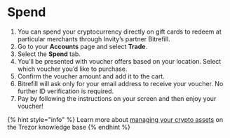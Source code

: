 # Spend

1. You can spend your cryptocurrency directly on gift cards to redeem at particular merchants through Invity’s partner Bitrefill.
2. Go to your **Accounts** page and select **Trade**.
3. Select the **Spend** tab.
4. You’ll be presented with voucher offers based on your location. Select which voucher you’d like to purchase.
5. Confirm the voucher amount and add it to the cart.
6. Bitrefill will ask only for your email address to receive your voucher. No further ID verification is required.
7. Pay by following the instructions on your screen and then enjoy your voucher!

{% hint style="info" %}
Learn more about [managing your crypto assets](https://trezor.io/learn/c/trezor-suite-app) on the Trezor knowledge base
{% endhint %}
